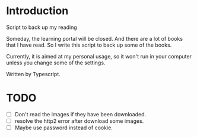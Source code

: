 Introduction
===
Script to back up my reading

Someday, the learning portal will be closed. And there are a lot of books that I have read. So I write this script to back up some of the books.

Currently, it is aimed at my personal usage, so it won't run in your computer unless you change some of the settings.


Written by Typescript.

TODO
===
- [ ] Don't read the images if they have been downloaded.
- [ ] resolve the http2 error after download some images.
- [ ] Maybe use password instead of cookie. 